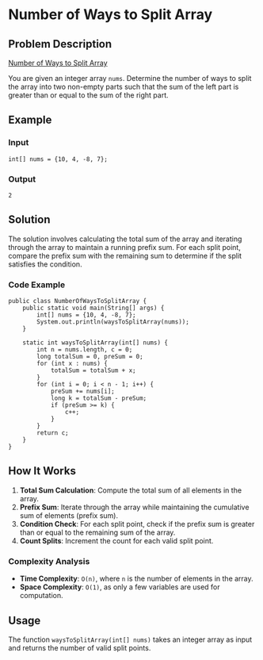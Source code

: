 # Number of Ways to Split Array

## Problem Description
[Number of Ways to Split Array](https://leetcode.com/problems/number-of-ways-to-split-array/description/?envType=daily-question&envId=2025-01-03)

You are given an integer array `nums`. Determine the number of ways to split the array into two non-empty parts such that the sum of the left part is greater than or equal to the sum of the right part.

## Example
### Input
```java[]
int[] nums = {10, 4, -8, 7};
```
### Output
```java[]
2
```

## Solution
The solution involves calculating the total sum of the array and iterating through the array to maintain a running prefix sum. For each split point, compare the prefix sum with the remaining sum to determine if the split satisfies the condition.

### Code Example
```java[]
public class NumberOfWaysToSplitArray {
    public static void main(String[] args) {
        int[] nums = {10, 4, -8, 7};
        System.out.println(waysToSplitArray(nums));
    }

    static int waysToSplitArray(int[] nums) {
        int n = nums.length, c = 0;
        long totalSum = 0, preSum = 0;
        for (int x : nums) {
            totalSum = totalSum + x;
        }
        for (int i = 0; i < n - 1; i++) {
            preSum += nums[i];
            long k = totalSum - preSum;
            if (preSum >= k) {
                c++;
            }
        }
        return c;
    }
}
```

## How It Works
1. **Total Sum Calculation**: Compute the total sum of all elements in the array.
2. **Prefix Sum**: Iterate through the array while maintaining the cumulative sum of elements (prefix sum).
3. **Condition Check**: For each split point, check if the prefix sum is greater than or equal to the remaining sum of the array.
4. **Count Splits**: Increment the count for each valid split point.

### Complexity Analysis
- **Time Complexity**: `O(n)`, where `n` is the number of elements in the array.
- **Space Complexity**: `O(1)`, as only a few variables are used for computation.

## Usage
The function `waysToSplitArray(int[] nums)` takes an integer array as input and returns the number of valid split points.


